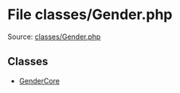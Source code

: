 File classes/Gender.php
=========

Source: [classes/Gender.php](https://github.com/PrestaShop/PrestaShop/blob/1.6.0.5/classes/Gender.php)


Classes
-------

* [GenderCore](class.GenderCore.md)

